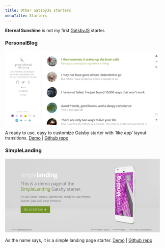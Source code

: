 ```yaml
---
title: Other GatsbyJS starters
menuTitle: Starters
---
```


**Eternal Sunshine** is not my first [GatsbyJS](https://www.gatsbyjs.org/) starter.

### PersonalBlog

![PersonalBlog](./gatsby-starter-personal-blog.png)

A ready to use, easy to customize Gatsby starter with 'like app' layout transitions. [Demo](https://gatsby-starter-personal-blog.oskar.dudycz.com/) | [Github repo](https://github.com/oskar.dudycz/gatsby-starter-personal-blog)

### SimpleLanding

![SimpleLanding](./gatsby-starter-simple-landing.png)

As the name says, it is a simple landing page starter.
[Demo](https://gatsby-starter-simple-landing.oskar.dudycz.com/) | [Github repo](https://github.com/oskar.dudycz/gatsby-starter-simple-landing)
